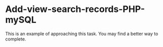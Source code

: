# Add-view-search-records-PHP-mySQL

This is an example of approaching this task. You may find a better way to complete. 
